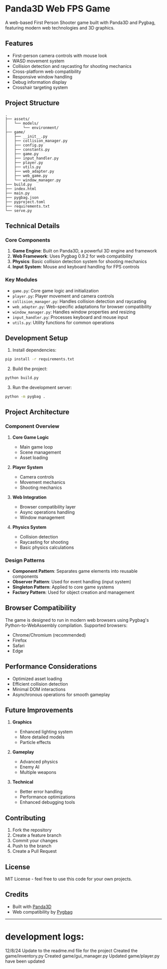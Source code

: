 # Panda3D Web FPS Game

A web-based First Person Shooter game built with Panda3D and Pygbag, featuring modern web technologies and 3D graphics.

## Features

- First-person camera controls with mouse look
- WASD movement system
- Collision detection and raycasting for shooting mechanics
- Cross-platform web compatibility
- Responsive window handling
- Debug information display
- Crosshair targeting system

## Project Structure

```
.
├── assets/
│   └── models/
│       └── environment/
├── game/
│   ├── __init__.py
│   ├── collision_manager.py
│   ├── config.py
│   ├── constants.py
│   ├── game.py
│   ├── input_handler.py
│   ├── player.py
│   ├── utils.py
│   ├── web_adapter.py
│   ├── web_game.py
│   └── window_manager.py
├── build.py
├── index.html
├── main.py
├── pygbag.json
├── pyproject.toml
├── requirements.txt
└── serve.py
```

## Technical Details

### Core Components

1. **Game Engine**: Built on Panda3D, a powerful 3D engine and framework
2. **Web Framework**: Uses Pygbag 0.9.2 for web compatibility
3. **Physics**: Basic collision detection system for shooting mechanics
4. **Input System**: Mouse and keyboard handling for FPS controls

### Key Modules

- `game.py`: Core game logic and initialization
- `player.py`: Player movement and camera controls
- `collision_manager.py`: Handles collision detection and raycasting
- `web_adapter.py`: Web-specific adaptations for browser compatibility
- `window_manager.py`: Handles window properties and resizing
- `input_handler.py`: Processes keyboard and mouse input
- `utils.py`: Utility functions for common operations

## Development Setup

1. Install dependencies:
```bash
pip install -r requirements.txt
```

2. Build the project:
```bash
python build.py
```

3. Run the development server:
```bash
python -m pygbag .
```

## Project Architecture

### Component Overview

1. **Core Game Logic**
   - Main game loop
   - Scene management
   - Asset loading

2. **Player System**
   - Camera controls
   - Movement mechanics
   - Shooting mechanics

3. **Web Integration**
   - Browser compatibility layer
   - Async operations handling
   - Window management

4. **Physics System**
   - Collision detection
   - Raycasting for shooting
   - Basic physics calculations

### Design Patterns

- **Component Pattern**: Separates game elements into reusable components
- **Observer Pattern**: Used for event handling (input system)
- **Singleton Pattern**: Applied to core game systems
- **Factory Pattern**: Used for object creation and management

## Browser Compatibility

The game is designed to run in modern web browsers using Pygbag's Python-to-WebAssembly compilation. Supported browsers:

- Chrome/Chromium (recommended)
- Firefox
- Safari
- Edge

## Performance Considerations

- Optimized asset loading
- Efficient collision detection
- Minimal DOM interactions
- Asynchronous operations for smooth gameplay

## Future Improvements

1. **Graphics**
   - Enhanced lighting system
   - More detailed models
   - Particle effects

2. **Gameplay**
   - Advanced physics
   - Enemy AI
   - Multiple weapons

3. **Technical**
   - Better error handling
   - Performance optimizations
   - Enhanced debugging tools

## Contributing

1. Fork the repository
2. Create a feature branch
3. Commit your changes
4. Push to the branch
5. Create a Pull Request

## License

MIT License - feel free to use this code for your own projects.

## Credits

- Built with [Panda3D](https://www.panda3d.org/)
- Web compatibility by [Pygbag](https://pygame-web.github.io/)

---
# development logs:

12/8/24
Update to the readme.md file for the project
Created the game/inventory.py
Created game/gui_manager.py
Updated game/player.py have been updated
